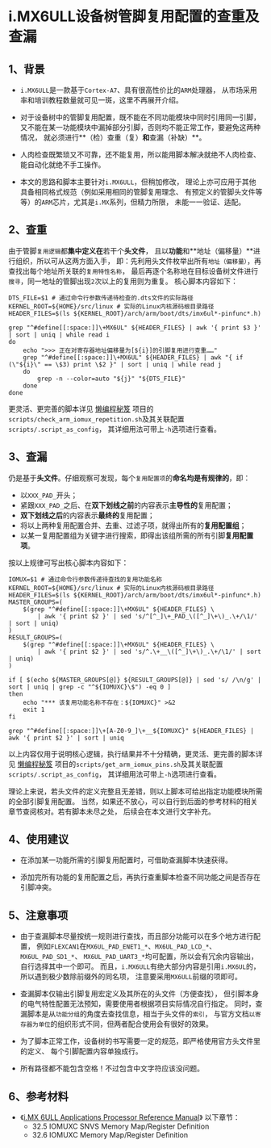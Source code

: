 <meta http-equiv="Content-Type" content="text/html; charset=utf-8" />

# i.MX6ULL设备树管脚复用配置的查重及查漏

## 1、背景

* `i.MX6ULL`是一款基于`Cortex-A7`、具有很高性价比的`ARM`处理器，
从市场采用率和培训教程数量就可见一斑，这里不再展开介绍。

* 对于设备树中的管脚复用配置，既不能在不同功能模块中同时引用同一引脚，
又不能在某一功能模块中漏掉部分引脚，否则均不能正常工作，要避免这两种情况，
就必须进行**（检）查重（复）**和**查漏（补缺）**。

* 人肉检查既繁琐又不可靠，还不能复用，所以能用脚本解决就绝不人肉检查、
能自动化就绝不手工操作。

* 本文的思路和脚本主要针对`i.MX6ULL`，但稍加修改，
理论上亦可应用于其他具备相同格式规范（例如采用相同的管脚复用理念、
有预定义的管脚头文件等等）的`ARM`芯片，尤其是`i.MX`系列，但精力所限，
未能一一验证、适配。

## 2、查重

由于管脚`复用逻辑`都**集中定义在**若干个**头文件**，
且以**功能**和**地址（偏移量）**进行组织，所以可从这两方面入手，
即：先利用头文件枚举出所有`地址（偏移量）`，再查找出每个地址所关联的`复用特性名称`，
最后再逐个名称地在目标设备树文件进行`搜寻`，同一地址的管脚出现`2`次以上的复用则为重复。
核心脚本内容如下：

````
DTS_FILE=$1 # 通过命令行参数传递待检查的.dts文件的实际路径
KERNEL_ROOT=${HOME}/src/linux # 实际的Linux内核源码根目录路径
HEADER_FILES=$(ls ${KERNEL_ROOT}/arch/arm/boot/dts/imx6ul*-pinfunc*.h)

grep "^#define[[:space:]]\+MX6UL" ${HEADER_FILES} | awk '{ print $3 }' | sort | uniq | while read i
do
    echo ">>> 正在对寄存器地址偏移量为[${i}]的引脚复用进行查重……"
    grep "^#define[[:space:]]\+MX6UL" ${HEADER_FILES} | awk "{ if (\"${i}\" == \$3) print \$2 }" | sort | uniq | while read j
    do
        grep -n --color=auto "${j}" "${DTS_FILE}"
    done
done
````

更灵活、更完善的脚本详见
<a href="https://github.com/FooFooDamon/lazy_coding_skills" target="_blank">懒编程秘笈</a>
项目的`scripts/check_arm_iomux_repetition.sh`及其关联配置`scripts/.script_as_config`，
其详细用法可带上`-h`选项进行查看。

## 3、查漏

仍是基于**头文件**。仔细观察可发现，每个`复用配置项`的**命名均是有规律的**，即：
* 以`XXX_PAD_`开头；
* 紧跟`XXX_PAD_`之后、在**双下划线之前**的内容表示**主导性的**复用配置；
* **双下划线之后**的内容表示**最终的**复用配置；
* 将以上两种复用配置合并、去重、过滤子项，就得出所有的**复用配置组**；
* 以某一复用配置组为关键字进行搜索，即得出该组所需的所有引脚**复用配置项**。

按以上规律可写出核心脚本内容如下：

````
IOMUX=$1 # 通过命令行参数传递待查找的复用功能名称
KERNEL_ROOT=${HOME}/src/linux # 实际的Linux内核源码根目录路径
HEADER_FILES=$(ls ${KERNEL_ROOT}/arch/arm/boot/dts/imx6ul*-pinfunc*.h)
MASTER_GROUPS=(
    $(grep "^#define[[:space:]]\+MX6UL" ${HEADER_FILES} \
        | awk '{ print $2 }' | sed 's/^[^_]\+_PAD_\([^_]\+\)_.\+/\1/' | sort | uniq)
)
RESULT_GROUPS=(
    $(grep "^#define[[:space:]]\+MX6UL" ${HEADER_FILES} \
        | awk '{ print $2 }' | sed 's/^.\+__\([^_]\+\)_.\+/\1/' | sort | uniq)
)

if [ $(echo ${MASTER_GROUPS[@]} ${RESULT_GROUPS[@]} | sed 's/ /\n/g' | sort | uniq | grep -c "^${IOMUXC}\$") -eq 0 ]
then
    echo "*** 该复用功能名称不存在：${IOMUXC}" >&2
    exit 1
fi

grep "^#define[[:space:]]\+[A-Z0-9_]\+__${IOMUXC}" ${HEADER_FILES} | awk '{ print $2 }' | sort | uniq
````

以上内容仅用于说明核心逻辑，执行结果并不十分精确，更灵活、更完善的脚本详见
<a href="https://github.com/FooFooDamon/lazy_coding_skills" target="_blank">懒编程秘笈</a>
项目的`scripts/get_arm_iomux_pins.sh`及其关联配置`scripts/.script_as_config`，
其详细用法可带上`-h`选项进行查看。

理论上来说，若头文件的定义完整且无差错，则以上脚本可给出指定功能模块所需的全部引脚复用配置。
当然，如果还不放心，可以自行到后面的参考材料的相关章节查阅核对。若有脚本未尽之处，
后续会在本文进行文字补充。

## 4、使用建议

* 在添加某一功能所需的引脚复用配置时，可借助查漏脚本快速获得。

* 添加完所有功能的复用配置之后，再执行查重脚本检查不同功能之间是否存在引脚冲突。

## 5、注意事项

* 由于查漏脚本尽量按统一规则进行查找，而且部分功能可以在多个地方进行配置，
例如`FLEXCAN1`在`MX6UL_PAD_ENET1_*`、`MX6UL_PAD_LCD_*`、`MX6UL_PAD_SD1_*`、
`MX6UL_PAD_UART3_*`均可配置，所以会有冗余内容输出，自行选择其中一个即可。
而且，`i.MX6ULL`有绝大部分内容是引用`i.MX6UL`的，所以遇到极少数除前缀外的同名项，
注意要采用`MX6ULL`前缀的项即可。

* 查漏脚本仅输出引脚复用宏定义及其所在的头文件（方便查找），
但引脚本身的电气特性配置无法预知，需要使用者根据项目实际情况自行指定。
同时，查漏脚本是从`功能分组`的角度去查找信息，相当于头文件的`索引`，
与官方文档`以寄存器为单位`的组织形式不同，但两者配合使用会有很好的效果。

* 为了脚本正常工作，设备树的书写需要一定的规范，即严格使用官方头文件里的定义、
每个引脚配置内容单独成行。

* 所有路径都不能包含空格！不过包含中文字符应该没问题。

## 6、参考材料

* 《<a href="references/i.MX 6ULL Applications Processor Reference Manual.pdf" target="_blank">i.MX 6ULL Applications Processor Reference Manual</a>》
以下章节：
    * 32.5 IOMUXC SNVS Memory Map/Register Definition
    * 32.6 IOMUXC Memory Map/Register Definition


